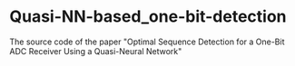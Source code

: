 # Quasi-NN-based_one-bit-detection
The source code of the paper "Optimal Sequence Detection for a One-Bit ADC Receiver Using a Quasi-Neural Network"
